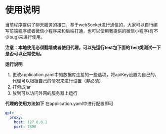 # 使用说明
当前程序提供了聊天服务的接口，基于webSocket进行通信的，大家可以自行编写前端程序或者微信小程序来和后端打通，也可以使用我提供的微信小程序(有不少bug)来进行使用。

**注意：本地使用必须翻墙或者使用代理，可以先运行test包下面的Test类测试一下是否可以正常使用。**

**运行说明**
1. 更改application.yaml中的数据库连接的一些选项，将apiKey设置为自己的，代理可以根据自己的情况来进行设置（非必须）
2. 打包成jar
3. 放到可以访问外网的服务器上运行

**代理的使用方法如下**
在application.yaml中进行配置即可
```yaml
gpt:
  proxy:
    host: 127.0.0.1
    port: 7890
```
